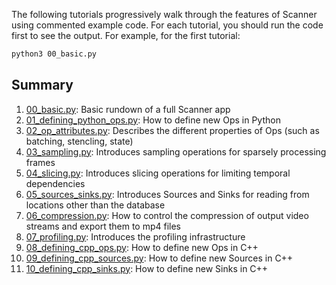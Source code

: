 The following tutorials progressively walk through the features of Scanner
using commented example code. For each tutorial, you should run the code first
to see the output. For example, for the first tutorial:

```bash
python3 00_basic.py
```

## Summary

1. [00_basic.py](https://github.com/scanner-research/scanner/blob/master/examples/tutorials/00_basic.py): Basic rundown of a full Scanner app
2. [01_defining_python_ops.py](https://github.com/scanner-research/scanner/blob/master/examples/tutorials/01_defining_python_ops.py): How to define new Ops in Python
3. [02_op_attributes.py](https://github.com/scanner-research/scanner/blob/master/examples/tutorials/02_op_attributes.py): Describes the different properties of Ops (such as batching, stencling, state)
4. [03_sampling.py](https://github.com/scanner-research/scanner/blob/master/examples/tutorials/03_sampling.py): Introduces sampling operations for sparsely processing frames
5. [04_slicing.py](https://github.com/scanner-research/scanner/blob/master/examples/tutorials/04_slicing.py): Introduces slicing operations for limiting temporal dependencies
6. [05_sources_sinks.py](https://github.com/scanner-research/scanner/blob/master/examples/tutorials/05_sources_sinks.py): Introduces Sources and Sinks for reading from locations other than the database
7. [06_compression.py](https://github.com/scanner-research/scanner/blob/master/examples/tutorials/06_compression.py): How to control the compression of output video streams and export them to mp4 files
8. [07_profiling.py](https://github.com/scanner-research/scanner/blob/master/examples/tutorials/07_profiling.py): Introduces the profiling infrastructure
9. [08_defining_cpp_ops.py](https://github.com/scanner-research/scanner/blob/master/examples/tutorials/08_defining_cpp_ops.py): How to define new Ops in C++
10. [09_defining_cpp_sources.py](https://github.com/scanner-research/scanner/blob/master/examples/tutorials/09_defining_cpp_sources.py): How to define new Sources in C++
11. [10_defining_cpp_sinks.py](https://github.com/scanner-research/scanner/blob/master/examples/tutorials/10_defining_cpp_sinks.py): How to define new Sinks in C++
